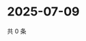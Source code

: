 # 2025-07-09

共 0 条

<!-- BEGIN ZHIHUVIDEO -->
<!-- 最后更新时间 Wed Jul 09 2025 02:16:34 GMT+0800 (China Standard Time) -->

<!-- END ZHIHUVIDEO -->
